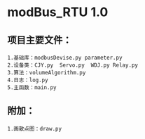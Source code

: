 # modBus_RTU 1.0
## 项目主要文件：
    1.基础库：modbusDevise.py parameter.py
    2.设备类：CJY.py  Servo.py  WDJ.py Relay.py
    3.算法：volumeAlgorithm.py
    4.日志：log.py
    5.主函数：main.py

## 附加：
    1.画散点图：draw.py

